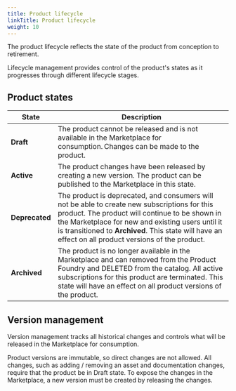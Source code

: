 ```yaml
---
title: Product lifecycle
linkTitle: Product lifecycle
weight: 10
---
```


The product lifecycle reflects the state of the product from conception to retirement.   

Lifecycle management provides control of the product's states as it progresses through different lifecycle stages.

## Product states

| State          | Description                                                                |
|----------------|----------------------------------------------------------------------------|
| **Draft**      | The product cannot be released and is not available in the Marketplace for consumption. Changes can be made to the product.|
| **Active**     | The product changes have been released by creating a new version. The product can be published to the Marketplace in this state.|
| **Deprecated** | The product is deprecated, and consumers will not be able to create new subscriptions for this product. The product will continue to be shown in the Marketplace for new and existing users until it is transitioned to **Archived**. This state will have an effect on all product versions of the product.|
| **Archived**   | The product is no longer available in the Marketplace and can removed from the Product Foundry and DELETED from the catalog. All active subscriptions for this product are terminated. This state will have an effect on all product versions of the product.|

## Version management

Version management tracks all historical changes and controls what will be released in the Marketplace for consumption.

Product versions are immutable, so direct changes are not allowed. All changes, such as adding / removing an asset and documentation changes, require that the product be in Draft state. To expose the changes in the Marketplace, a new version must be created by releasing the changes.